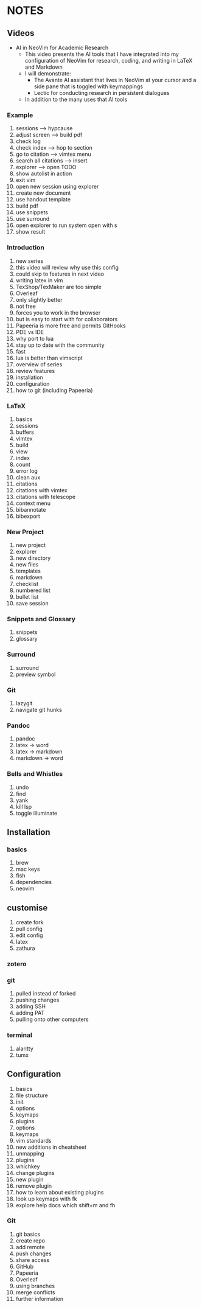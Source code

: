 # NOTES

## Videos

- AI in NeoVim for Academic Research
  - This video presents the AI tools that I have integrated into my configuration of NeoVim for research, coding, and writing in LaTeX and Markdown
  - I will demonstrate:
    - The Avante AI assistant that lives in NeoVim at your cursor and a side pane that is toggled with keymappings
    - Lectic for conducting research in persistent dialogues
  - In addition to the many uses that AI tools 

### Example

1. sessions --> hypcause
2. adjust screen --> build pdf
3. check log
4. check index --> hop to section
5. go to citation --> vimtex menu
6. search all citations --> insert
7. explorer --> open TODO
8. show autolist in action
9. exit vim
10. open new session using explorer
11. create new document
12. use handout template
13. build pdf
14. use snippets
15. use surround
16. open explorer to run system open with s
17. show result

### Introduction

1. new series
1. this video will review why use this config
1. could skip to features in next video
1. writing latex in vim
1. TexShop/TexMaker are too simple
1. Overleaf
1. only slightly better
1. not free
1. forces you to work in the browser
1. but is easy to start with for collaborators
1. Papeeria is more free and permits GitHooks
1. PDE vs IDE
1. why port to lua
1. stay up to date with the community
1. fast
1. lua is better than vimscript
1. overview of series
1. review features
1. installation
1. configuration
1. how to git (including Papeeria)

### LaTeX

1. basics
1. sessions
1. buffers
1. vimtex
1. build
1. view
1. index
1. count
1. error log
1. clean aux
1. citations
1. citations with vimtex
1. citations with telescope
1. context menu
1. bibannotate
1. bibexport

### New Project

1. new project
2. explorer
3. new directory
4. new files
5. templates
6. markdown
7. checklist
8. numbered list
9. bullet list
10. save session

### Snippets and Glossary

1. snippets
2. glossary

### Surround

1. surround
2. preview symbol

### Git

1. lazygit
2. navigate git hunks

### Pandoc

1. pandoc
2. latex -> word
3. latex -> markdown
4. markdown -> word

### Bells and Whistles

1. undo
2. find
3. yank
4. kill lsp
5. toggle illuminate

## Installation

### basics

1. brew
2. mac keys
3. fish
4. dependencies
5. neovim

## customise

1. create fork
2. pull config
3. edit config
4. latex
5. zathura

### zotero

### git

1. pulled instead of forked
2. pushing changes
3. adding SSH
4. adding PAT
5. pulling onto other computers

### terminal

1. alaritty
2. tumx

## Configuration

1. basics
1. file structure
1. init
1. options
1. keymaps
1. plugins
1. options
1. keymaps
1. vim standards
1. new additions in cheatsheet
1. unmapping
1. plugins
1. whichkey
1. change plugins
1. new plugin
1. remove plugin
1. how to learn about existing plugins
1. look up keymaps with <space>fk
1. explore help docs which shift+m and <space>fh

### Git

1. git basics
1. create repo
1. add remote
1. push changes
1. share access
1. GitHub
1. Papeeria
1. Overleaf
1. using branches
1. merge conflicts
1. further information
